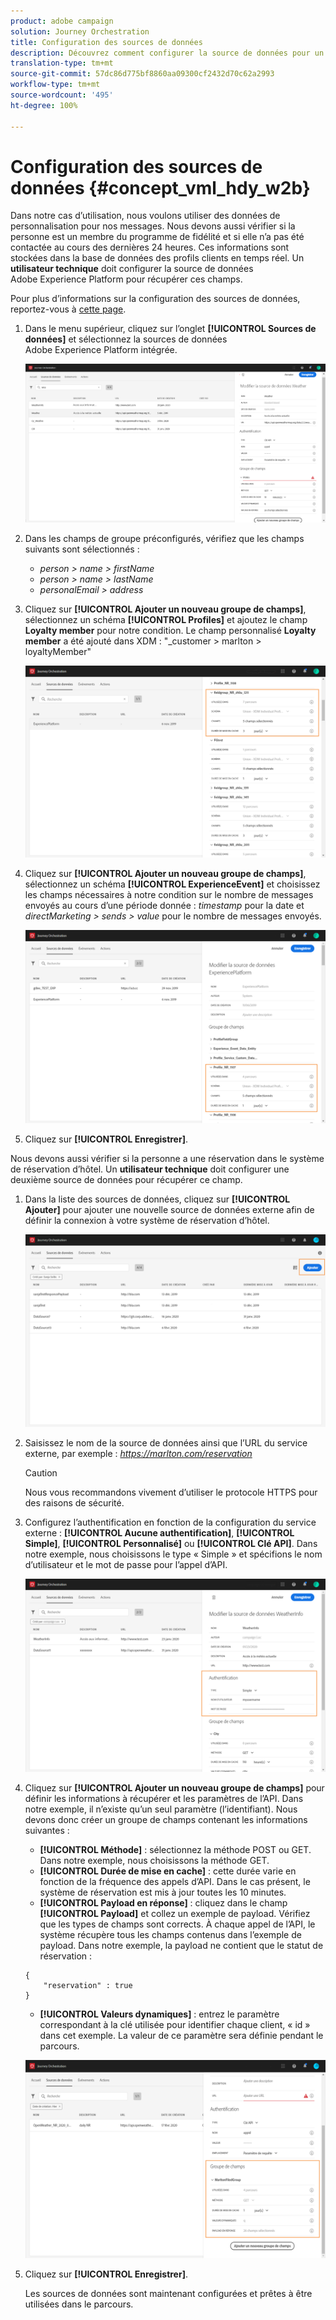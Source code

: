 ```yaml
---
product: adobe campaign
solution: Journey Orchestration
title: Configuration des sources de données
description: Découvrez comment configurer la source de données pour un cas d’utilisation avancé de parcours
translation-type: tm+mt
source-git-commit: 57dc86d775bf8860aa09300cf2432d70c62a2993
workflow-type: tm+mt
source-wordcount: '495'
ht-degree: 100%

---
```



# Configuration des sources de données {#concept_vml_hdy_w2b}

Dans notre cas d’utilisation, nous voulons utiliser des données de personnalisation pour nos messages. Nous devons aussi vérifier si la personne est un membre du programme de fidélité et si elle n’a pas été contactée au cours des dernières 24 heures. Ces informations sont stockées dans la base de données des profils clients en temps réel. Un **utilisateur technique** doit configurer la source de données Adobe Experience Platform pour récupérer ces champs.

Pour plus d’informations sur la configuration des sources de données, reportez-vous à [cette page](../datasource/about-data-sources.md).

1. Dans le menu supérieur, cliquez sur l’onglet **[!UICONTROL Sources de données]** et sélectionnez la sources de données Adobe Experience Platform intégrée.

   ![](../assets/journey23.png)

1. Dans les champs de groupe préconfigurés, vérifiez que les champs suivants sont sélectionnés :

   * _person > name > firstName_
   * _person > name > lastName_
   * _personalEmail > address_

1. Cliquez sur **[!UICONTROL Ajouter un nouveau groupe de champs]**, sélectionnez un schéma **[!UICONTROL Profiles]** et ajoutez le champ **Loyalty member** pour notre condition. Le champ personnalisé **Loyalty member** a été ajouté dans XDM : &quot;_customer > marlton > loyaltyMember&quot;

   ![](../assets/journeyuc2_6.png)

1. Cliquez sur **[!UICONTROL Ajouter un nouveau groupe de champs]**, sélectionnez un schéma **[!UICONTROL ExperienceEvent]** et choisissez les champs nécessaires à notre condition sur le nombre de messages envoyés au cours d’une période donnée : _timestamp_ pour la date et _directMarketing > sends > value_ pour le nombre de messages envoyés.

   ![](../assets/journeyuc2_7.png)

1. Cliquez sur **[!UICONTROL Enregistrer]**.

Nous devons aussi vérifier si la personne a une réservation dans le système de réservation d’hôtel. Un **utilisateur technique** doit configurer une deuxième source de données pour récupérer ce champ.

1. Dans la liste des sources de données, cliquez sur **[!UICONTROL Ajouter]** pour ajouter une nouvelle source de données externe afin de définir la connexion à votre système de réservation d’hôtel.

   ![](../assets/journeyuc2_9.png)

1. Saisissez le nom de la source de données ainsi que l’URL du service externe, par exemple : _https://marlton.com/reservation_

   >[!CAUTION]
   >
   >Nous vous recommandons vivement d’utiliser le protocole HTTPS pour des raisons de sécurité.

1. Configurez l’authentification en fonction de la configuration du service externe : **[!UICONTROL Aucune authentification]**, **[!UICONTROL Simple]**, **[!UICONTROL Personnalisé]** ou **[!UICONTROL Clé API]**. Dans notre exemple, nous choisissons le type « Simple » et spécifions le nom d’utilisateur et le mot de passe pour l’appel d’API.

   ![](../assets/journeyuc2_10.png)

1. Cliquez sur **[!UICONTROL Ajouter un nouveau groupe de champs]** pour définir les informations à récupérer et les paramètres de l’API. Dans notre exemple, il n’existe qu’un seul paramètre (l’identifiant). Nous devons donc créer un groupe de champs contenant les informations suivantes :

   * **[!UICONTROL Méthode]** : sélectionnez la méthode POST ou GET. Dans notre exemple, nous choisissons la méthode GET.
   * **[!UICONTROL Durée de mise en cache]** : cette durée varie en fonction de la fréquence des appels d’API. Dans le cas présent, le système de réservation est mis à jour toutes les 10 minutes.
   * **[!UICONTROL Payload en réponse]** : cliquez dans le champ **[!UICONTROL Payload]** et collez un exemple de payload. Vérifiez que les types de champs sont corrects. À chaque appel de l’API, le système récupère tous les champs contenus dans l’exemple de payload. Dans notre exemple, la payload ne contient que le statut de réservation :

   ```
   {
       "reservation" : true
   }
   ```

   * **[!UICONTROL Valeurs dynamiques]** : entrez le paramètre correspondant à la clé utilisée pour identifier chaque client, « id » dans cet exemple. La valeur de ce paramètre sera définie pendant le parcours.

   ![](../assets/journeyuc2_11.png)

1. Cliquez sur **[!UICONTROL Enregistrer]**.

   Les sources de données sont maintenant configurées et prêtes à être utilisées dans le parcours.
